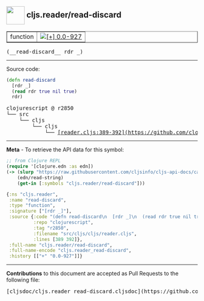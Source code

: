## <img width="48px" valign="middle" src="http://i.imgur.com/Hi20huC.png"> cljs.reader/read-discard

 <table border="1">
<tr>

<td>function</td>
<td><a href="https://github.com/cljsinfo/cljs-api-docs/tree/0.0-927"><img valign="middle" alt="[+] 0.0-927" src="https://img.shields.io/badge/+-0.0--927-lightgrey.svg"></a> </td>
</tr>
</table>

 <samp>
(__read-discard__ rdr _)<br>
</samp>

---





Source code:

```clj
(defn read-discard
  [rdr _]
  (read rdr true nil true)
  rdr)
```

 <pre>
clojurescript @ r2850
└── src
    └── cljs
        └── cljs
            └── <ins>[reader.cljs:389-392](https://github.com/clojure/clojurescript/blob/r2850/src/cljs/cljs/reader.cljs#L389-L392)</ins>
</pre>


---

__Meta__ - To retrieve the API data for this symbol:

```clj
;; from Clojure REPL
(require '[clojure.edn :as edn])
(-> (slurp "https://raw.githubusercontent.com/cljsinfo/cljs-api-docs/catalog/cljs-api.edn")
    (edn/read-string)
    (get-in [:symbols "cljs.reader/read-discard"]))
```

```clj
{:ns "cljs.reader",
 :name "read-discard",
 :type "function",
 :signature ["[rdr _]"],
 :source {:code "(defn read-discard\n  [rdr _]\n  (read rdr true nil true)\n  rdr)",
          :repo "clojurescript",
          :tag "r2850",
          :filename "src/cljs/cljs/reader.cljs",
          :lines [389 392]},
 :full-name "cljs.reader/read-discard",
 :full-name-encode "cljs.reader_read-discard",
 :history [["+" "0.0-927"]]}

```

---

__Contributions__ to this document are accepted as Pull Requests to the following file:

 <pre>
[cljsdoc/cljs.reader_read-discard.cljsdoc](https://github.com/cljsinfo/cljs-api-docs/blob/master/cljsdoc/cljs.reader_read-discard.cljsdoc)
</pre>

